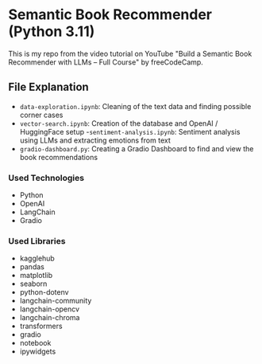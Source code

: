 # Semantic Book Recommender (Python 3.11)
This is my repo from the video tutorial on YouTube "Build a Semantic Book Recommender with LLMs – Full Course" by freeCodeCamp.

## File Explanation
- `data-exploration.ipynb`: Cleaning of the text data and finding possible corner cases
- `vector-search.ipynb`: Creation of the database and OpenAI / HuggingFace setup
-`sentiment-analysis.ipynb`: Sentiment analysis using LLMs and extracting emotions from text 
- `gradio-dashboard.py`: Creating a Gradio Dashboard to find and view the book recommendations

### Used Technologies
- Python 
- OpenAI
- LangChain
- Gradio

### Used Libraries
- kagglehub
- pandas
- matplotlib
- seaborn
- python-dotenv
- langchain-community
- langchain-opencv
- langchain-chroma
- transformers
- gradio
- notebook
- ipywidgets